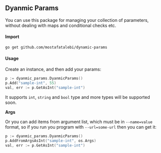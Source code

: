 ## Dyanmic Params
You can use this package for managing
your collection of parameters, without dealing with maps and conditional checks etc.

#### Import
```shell script
go get github.com/mostafatalebi/dynamic-params
```

#### Usage
Create an instance, and then add your params:
```go
p := dyanmic_params.DyanmicParams()
p.Add("sample-int", 55)
val, err := p.GetAsInt("sample-int")
```

It supports `int`, `string` and `bool` type and more types will be supported soon.

**Args**

Or you can add items from argument list, which must be in `--name=value` format,
so if you run you program with `--url=some-url` then you can get it:
```go
p := dyanmic_params.DyanmicParams()
p.AddFromArgsAsInt("sample-int", os.Args)
val, err := p.GetAsInt("sample-int")
```

